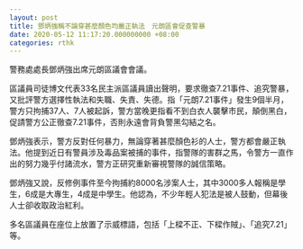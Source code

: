```yaml
---
layout: post
title: 鄧炳強稱不論穿甚麼顏色均嚴正執法　元朗區會促查警暴
date: 2020-05-12 11:17:20.000000000 +08:00
categories: rthk
---
```


警務處處長鄧炳強出席元朗區議會會議。

區議員司徒博文代表33名民主派區議員讀出聲明，要求徹查7.21事件、追究警暴，又批評警方選擇性執法和失職、失責、失德。指「元朗7.21事件」發生9個半月，警方只拘捕37人、7人被起訴，警方當晚更指看不到白衣人襲擊市民，顛倒黑白，促請警方公正徹查7.21事件，否則永遠會背負警黑勾結之名。

鄧炳強表示，警方反對任何暴力，無論穿著甚麼顏色衫的人士，警方都會嚴正執法。他提到近日有警員涉及毒品案被捕的事件，指警隊的害群之馬，令警方一直作出的努力幾乎付諸流水，警方正研究重新審視警隊的誠信策略。

鄧炳強又說，反修例事件至今拘捕約8000名涉案人士，其中3000多人報稱是學生，6成是大專生，4成是中學生。他認為，不少年輕人犯法是被人鼓動，但幕後人士卻收取政治紅利。

多名區議員在座位上放置了示威標語，包括「上樑不正、下樑作賊」、「追究7.21」等。
